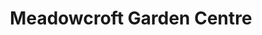 ---
title: "Meadowcroft Garden Centre"
url: /chelmsford/meadowcroft-garden-centre/
shop: garden centre
---